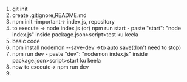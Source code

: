 1. git init
2. create .gitignore,README.md
3. npm init
    -important-> index.js, repository
4. to execute -> node index.js
     (or)
   npm run start - paste "start": "node index.js" inside package.json>script>test ku keela
5. basic code
6. npm install nodemon --save-dev ->to auto save(don't need to stop)
7. npm run dev - paste "dev": "nodemon index.js" inside package.json>script>start ku keela
8. now to execute-> npm run dev
9. 